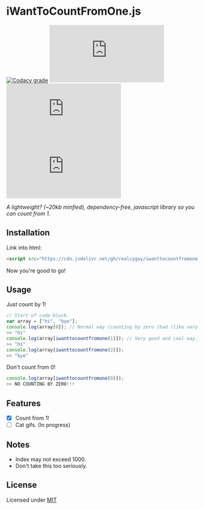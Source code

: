 # iWantToCountFromOne.js

[![Codacy grade](https://img.shields.io/codacy/grade/6721e441781d481bad5876140ab99e19?style=for-the-badge)](https://app.codacy.com/manual/RealCyGuy/iwanttocountfromone.js/dashboard)
[![GitHub license](https://img.shields.io/github/license/RealCyGuy/iwanttocountfromone.js?style=for-the-badge)](https://github.com/RealCyGuy/iwanttocountfromone.js/blob/master/LICENSE)
[![GitHub issues](https://img.shields.io/github/issues/RealCyGuy/iwanttocountfromone.js?style=for-the-badge)](https://github.com/RealCyGuy/iwanttocountfromone.js/issues)
[![GitHub forks](https://img.shields.io/github/forks/RealCyGuy/iwanttocountfromone.js?style=for-the-badge)](https://github.com/RealCyGuy/iwanttocountfromone.js/network)

*A lightweight? (~20kb minfied), dependency-free, javascript library so you can count from 1.*

## Installation

Link into html:  

```html
<script src="https://cdn.jsdelivr.net/gh/realcyguy/iwanttocountfromone.js@1.0.0/dist/iwanttocountfromone.min.js"></script>
```

Now you're good to go!

## Usage

Just count by 1!

```js
// Start of code block.
var array = ["hi", "bye"];
console.log(array[0]); // Normal way (counting by zero (bad (like very (very) bad))).
>> "hi"
console.log(array[iwanttocountfromone(1)]); // Very good and cool way.
>> "hi"
console.log(array[iwanttocountfromone(2)]);
>> "bye"
```

Don't count from 0!

```js
console.log(array[iwanttocountfromone(0)]);
>> NO COUNTING BY ZERO!!!
```

## Features

- [x] Count from 1!
- [ ] Cat gifs. (In progress)

## Notes

- Index may not exceed 1000.
- Don't take this too seriously.

## License
Licensed under [MIT](https://github.com/RealCyGuy/iwanttocountfromone.js/blob/master/LICENSE)
